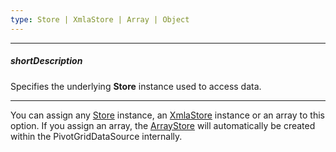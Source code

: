 ```yaml
---
type: Store | XmlaStore | Array | Object
---
```

---
##### shortDescription
Specifies the underlying **Store** instance used to access data.

---
You can assign any [Store](/concepts/30%20Data%20Layer/5%20Data%20Layer/1%20Creating%20DataSource/3%20What%20Are%20Stores.md '/Documentation/Guide/Data_Layer/Data_Layer/#Creating_DataSource/What_Are_Stores') instance, an [XmlaStore](/api-reference/30%20Data%20Layer/XmlaStore '/Documentation/ApiReference/Data_Layer/XmlaStore/') instance or an array to this option. If you assign an array, the [ArrayStore](/api-reference/30%20Data%20Layer/ArrayStore '/Documentation/ApiReference/Data_Layer/ArrayStore/') will automatically be created within the PivotGridDataSource internally.